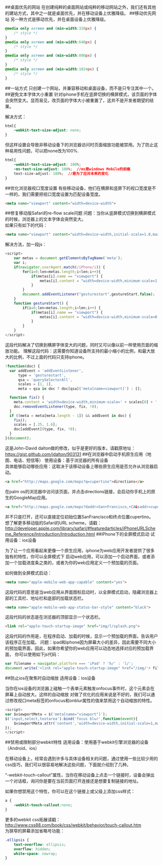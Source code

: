 ##桌面优先的网站
在创建纯粹的桌面网站或纯粹的移动网站之外，我们还有其他的建站方式，其中之一就是桌面优先，并在移动设备上优雅降级。
##移动优先网站
另一种方式是移动优先，并在桌面设备上优雅降级。
```css
@media only screen and (min-width:320px) {
    /* style */
}
@media only screen and (min-width:640px) {
	/* style */
}
@media only screen and (min-width:800px) {
	/* style */
}
@media only screen and (min-width:1024px) {
	/* style */
}
```
##一站方式
只创建一个网站，并兼容移动和桌面设备，而不是只专注其中一个。
##避免文本字体大小重置
针对iphone手机在竖屏切换的横屏模式，该页面的字体会突然变大。显而易见，改页面的字体大小被重置了，这并不是开发者期望的结果。  

解决方式：  
```css
html{
    -webkit-text-size-adjust: none;
}
```
但这样设置会导致非移动设备下的浏览器访问时页面缩放功能被禁用。为了防止这种易用性问题，可以把none改为100%.  
```css
html{
    -webkit-text-size-adjust: 100%;
    -ms-text-size-adjust: 100%;  //ms是windows Mobile的前缀
    text-size-adjust: 100%;  //是为了应对未来的变化
}
```
##优化浏览器视口宽度设置
有些移动设备，他们在横屏和竖屏下的视口宽度是不一样的，我们需要把视口宽度设置为匹配设备宽度。
```html
<meta name="viewport" content="width=device-width">
```
##修复移动版Safari的re-flow scale问题
问题：当你从竖屏模式切换到横屏模式的时候，浏览器上的文本字体会突然变大。  
如果只有如下的代码：

```html
<meta name="viewport" content="width=device-width,initial-scale=1.0,maximum-scale=1.0,minimum-scale=1.0">
```
解决方法，加一段js：
```javascript
<script>
    var metas = document.getElementsByTagName('meta');
	var i;
	if(navigator.userAgent.match(/iPhone/i)) {
		for(i=0;len=metas.length;i<len;i++){
			if(metas[i].name == "viewport") {
				metas[i].content = "width=device-width,minimum-scale=1.0,maximum-scale=1.0";
			}
		}
		document.addEventListener("gesturestart",gestureStart,false);
	}
	function gestureStart() {
		if(i=0;len=metas.length;i<len;i++) {
			if(metas[i].name == "viewport") {
				metas[i].content = "width=device-width,minimum-scale=0.25,maximum-scale=1.6";
			}
		}
	}
</script>
```
这段代码解决了切换到横屏字体变大的问题，同时又可以像以前一样使用页面的缩放功能。
理解这段代码：这需要你知道设备所支持的最小缩小的比例，和最大放大的比例，不过上面的代码只支持iphone。
```javascript
!function(doc) {
  var addEvent = 'addEventListener',
      type = 'gesturestart',
      qsa = 'querySelectorAll',
      scales = [1, 1],
      meta = qsa in doc ? doc[qsa]('meta[name=viewport]') : [];

  function fix() {
    meta.content = 'width=device-width,minimum-scale=' + scales[0] + ',maximum-scale=' + scales[1];
    doc.removeEventListener(type, fix, !0);
  }
  if ((meta = meta[meta.length - 1]) && addEvent in doc) {
    fix();
    scales = [.25, 1.6];
    doc[addEvent](type, fix, !0);
  }
}(document);
```
这是John-David dalton做的修改，似乎是更好的版本，请戳原地址：https://gist.github.com/jdalton/903131
##在浏览器中启动手机原生应用（地图、电话、短信等）
使用设备：基于浏览器的所有设备  
具体能够启动哪些应用：这取决于该移动设备上哪些原生应用是否允许从浏览器启动。
```html
<a href="http://maps.google.com/maps?q=cupertino">directions</a>
```
在palm os的浏览器中访问该页面，并点击directions链接，会启动你手机上的原生的GoogleMap应用。
```html
<a href="http://maps.google.com/maps?daddr=San+Francisco,+CA&saddr=cupertino">derections</a>
```
并不只是打开，还可以直接定位初始位置SanFrancisco和终点位置cupertino。  
想了解更多移动版的Safari的URL scheme，请戳：http://developer.apple.com/library/safari/#featuredarticles/iPhoneURLScheme_Reference/Introduction/Introduction.html
##iPhone下的全屏模式启动
试用设备：ios设备  

为了让一个应用看起来更像一个原生应用，iphone为web应用开发者提供了很多独有的特性，你可以全屏模式下
启动web应用，可以添加一个启动界面，或者添加一个加载进度条之类的，或者为你的web应用定义一个预加载的页面。  

如何做到全屏模式启动：
```html
<meta name="apple-mobile-web-app-capable" content="yes">
```
这段代码的意思是当web应用从界面图标启动时，以全屏模式启动，隐藏浏览器上部的工具栏、地址栏和底部的加载状态栏。
```html
<meta name="apple-mobile-web-app-status-bar-style" content="black">
```
这段代码的状态是在浏览器的顶部显示一个状态栏。
```html
<link rel="apple-touch-startup-image" href="img/l/splash.png">
```
这段代码的作用是，在程序启动、加载的时候，显示一个预加载的界面，告诉用户该程序正在加载。
问题：ipad和iphone因为屏幕大小的差异，因此需要不同大小的预加载界面，因此，如果你希望你的web应用可以动态地选择对应的预加载界面，
你可以使用如下js代码：
```javascript
var filename = navigator.platform === 'iPad' ? 'h/' : 'l/';
document.write('<link rel="apple-touch-startup-image" href="/img/'+ filename + 'splash.png" />');
```
##防止ios在聚焦时自动缩放
适用设备：ios设备  

当你在ios设备的浏览器上碰触一个表单元素触发onfocus事件时，这个元素会在屏幕上自动放大。这样的自动缩放
对做了优化的应用来说是不好的，我们可以通过修改视口meta标签的onfocus和onblur属性的值来禁用这个自动缩放的特性。
```javascript
<script>
var $viewportMeta = $('meta[name="viewport"]');
$('input,select,textarea').bind('focus blur',function(event){
    $viewportMeta.attr('content','width=device-width,initial-scale=1,maximum-scale='+(event.type == 'blur'?10:1));
});
</script>
```
##禁用或限制部分webkit特性
适用设备：使用基于webkit引擎浏览器的设备（Android、ios）  

在移动设备上，经常会遇到许多与具体设备相关的问题，通过使用一些比较少用的css技巧，我们可以很容易地解决这些问题，下面就介绍到了几种。  

“-webkit-touch-callout”属性，当你在移动设备上点击一个链接时，设备会弹出一个对话框，询问你是要在当前页面打开连接还是想要复制链接的地址。  

如果你想禁用这个特性，你可以在这个链接上或父级上添加css样式：
```css
a {
    -webkit-touch-callout:none;
}
```
更多的webkit css拓展请戳：http://www.css88.com/book/css/webkit/behavior/touch-callout.htm  
为狭窄的屏幕添加省略号功能：
```css
.ellipsis {
    text-overflow: ellipsis;
	overflow: hidden;
	white-space: nowrap;
}
```

